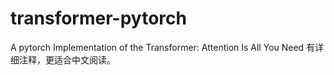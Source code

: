 # transformer-pytorch
A pytorch Implementation of the Transformer: Attention Is All You Need
有详细注释，更适合中文阅读。

